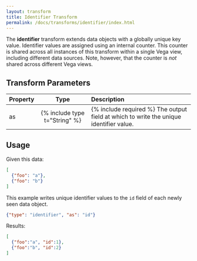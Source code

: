 ```yaml
---
layout: transform
title: Identifier Transform
permalink: /docs/transforms/identifier/index.html
---
```


The **identifier** transform extends data objects with a globally unique key value. Identifier values are assigned using an internal counter. This counter is shared across all instances of this transform within a single Vega view, including different data sources. Note, however, that the counter is _not_ shared across different Vega views.

## Transform Parameters

| Property            | Type                           | Description   |
| :------------------ | :----------------------------: | :------------ |
| as                  | {% include type t="String" %}  | {% include required %} The output field at which to write the unique identifier value.|

## Usage

Given this data:

```json
[
  {"foo": "a"},
  {"foo": "b"}
]
```

This example writes unique identifier values to the `id` field of each newly seen data object. 

```json
{"type": "identifier", "as": "id"}
```

Results:

```json
[
  {"foo":"a", "id":1},
  {"foo":"b", "id":2}
]
